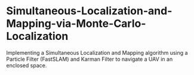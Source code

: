 # Simultaneous-Localization-and-Mapping-via-Monte-Carlo-Localization
Implementing a Simultaneous Localization and Mapping algorithm using a Particle Filter (FastSLAM) and Karman Filter to navigate a UAV in an enclosed space.
